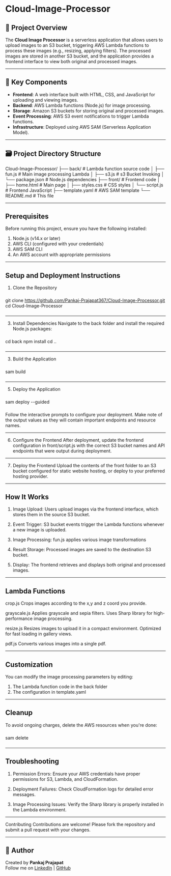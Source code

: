 # Cloud-Image-Processor

## 🧾 Project Overview

The **Cloud Image Processor** is a serverless application that allows users to upload images to an S3 bucket, triggering AWS Lambda functions to process these images (e.g., resizing, applying filters). The processed images are stored in another S3 bucket, and the application provides a frontend interface to view both original and processed images.

---

## 🚀 Key Components

- **Frontend**: A web interface built with HTML, CSS, and JavaScript for uploading and viewing images.
- **Backend**: AWS Lambda functions (Node.js) for image processing.
- **Storage**: Amazon S3 buckets for storing original and processed images.
- **Event Processing**: AWS S3 event notifications to trigger Lambda functions.
- **Infrastructure**: Deployed using AWS SAM (Serverless Application Model).

---

## 🗃️ Project Directory Structure
Cloud-Image-Processor/
├── back/                   # Lambda function source code
│   ├── fun.js               # Main image processing Lambda
│   ├── s3.js                # s3 Bucket Invoking 
│   └── package.json         # Node.js dependencies
├── front/                   # Frontend code
│   ├── home.html           # Main page
│   ├── styles.css           # CSS styles
│   └── script.js            # Frontend JavaScript
├── template.yaml            # AWS SAM template
└── README.md                # This file

---

## Prerequisites
Before running this project, ensure you have the following installed:
1. Node.js (v14.x or later)
2. AWS CLI (configured with your credentials)
3. AWS SAM CLI
4. An AWS account with appropriate permissions

---

## Setup and Deployment Instructions
1. Clone the Repository
###
git clone https://github.com/Pankaj-Prajapat367/Cloud-Image-Processor.git
cd Cloud-Image-Processor
###

---

3. Install Dependencies
Navigate to the back folder and install the required Node.js packages:
###
cd back
npm install
cd ..
###

---

3. Build the Application
###
sam build
###

---

5. Deploy the Application
###
sam deploy --guided
###
Follow the interactive prompts to configure your deployment. Make note of the output values as they will contain important endpoints and resource names.

---

6. Configure the Frontend
After deployment, update the frontend configuration in front/script.js with the correct S3 bucket names and API endpoints that were output during deployment.

---

7. Deploy the Frontend
Upload the contents of the front folder to an S3 bucket configured for static website hosting, or deploy to your preferred hosting provider.

---

## How It Works
1. Image Upload: Users upload images via the frontend interface, which stores them in the source S3 bucket.

2. Event Trigger: S3 bucket events trigger the Lambda functions whenever a new image is uploaded.

3. Image Processing:
fun.js applies various image transformations

4. Result Storage: Processed images are saved to the destination S3 bucket.

5. Display: The frontend retrieves and displays both original and processed images.

---

## Lambda Functions
crop.js
Crops images according to the x,y and z coord you provide.

grayscale.js
Applies grayscale and sepia filters.
Uses Sharp library for high-performance image processing.

resize.js
Resizes images to upload it in a compact environment.
Optimized for fast loading in gallery views.

pdf.js
Converts various images into a single pdf.

---

## Customization
You can modify the image processing parameters by editing:
1. The Lambda function code in the back folder
2. The configuration in template.yaml

---

## Cleanup
To avoid ongoing charges, delete the AWS resources when you're done:
###
sam delete
###

---

## Troubleshooting
1. Permission Errors: Ensure your AWS credentials have proper permissions for S3, Lambda, and CloudFormation.

2. Deployment Failures: Check CloudFormation logs for detailed error messages.

3. Image Processing Issues: Verify the Sharp library is properly installed in the Lambda environment.

---

Contributing
Contributions are welcome! Please fork the repository and submit a pull request with your changes.

---
## 🙌 Author

Created by **Pankaj Prajapat**  
Follow me on [LinkedIn](www.linkedin.com/in/pankajprajapat367) | [GitHub]([https://github.com](https://github.com/Pankaj-Prajapat367))
